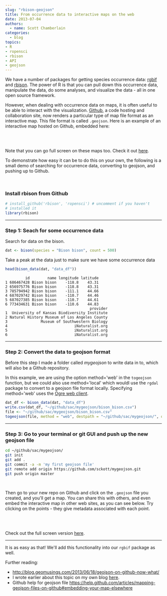 ```yaml
---
slug: "rbison-geojson"
title: From occurrence data to interactive maps on the web
date: 2013-07-04
authors:
  - name: Scott Chamberlain
categories:
  - blog
topics:
- R
- ropensci
- rbison
- API
- geojson
---
```


We have a number of packages for getting species occurrence data: [rgbif][rgbif] and [rbison][rbison]. The power of R is that you can pull down this occurrence data, manipulate the data, do some analyses, and visualize the data - all in one open source framework.

However, when dealing with occurrence data on maps, it is often useful to be able to interact with the visualization. [Github][github], a code hosting and collaboration site, now renders a particular type of map file format as an interactive map. This file format is called `.geojson`. Here is an example of an interactive map hosted on Github, embedded here:

<br>

<script src="https://embed.github.com/view/geojson/geobabbler/geodata/master/geojson/leonardtown_bldgs.geojson"></script>

<br>

Note that you can go full screen on these maps too. Check it out [here](https://render.github.com/view/geojson?url=https://raw.github.com/geobabbler/geodata/master/geojson/leonardtown_bldgs.geojson).

To demonstrate how easy it can be to do this on your own, the following is a small demo of searching for occurrence data, converting to geojson, and pushing up to Github.

<br>

### Install rbison from Github

```r
# install_github('rbison', 'ropensci') # uncomment if you haven't
# installed it
library(rbison)
```


***************

### Step 1: Seach for some occurrence data

Search for data on the bison.


```r
dat <- bison(species = "Bison bison", count = 500)
```


Take a peak at the data just to make sure we have some occurrence data


```r
head(bison_data(dat, "data_df"))
```



```
         id        name longitude latitude
1 686467428 Bison bison    -118.8    43.31
2 656975776 Bison bison    -118.8    43.31
3 785794942 Bison bison    -111.1    44.66
4 687029742 Bison bison    -110.7    44.46
5 687027385 Bison bison    -110.7    44.61
6 773434631 Bison bison    -110.6    44.83
                                      provider
1  University of Kansas Biodiversity Institute
2 Natural History Museum of Los Angeles County
3               Museum of Southwestern Biology
4                              iNaturalist.org
5                              iNaturalist.org
6                              iNaturalist.org
```


***************

### Step 2: Convert the data to geojson format

Before this step I made a folder called *mygeojson* to write data in to, which will also be a Github repository.

In this example, we are using the option method='web' in the `togeojson` function, but we could also use method='local' which wouldl use the `rgdal` package to convert to a geojson file format locally. Specifying method='web' uses the [Ogre web client](http://ogre.adc4gis.com/).


```r
dat_df <- bison_data(dat, "data_df")
write.csv(dat_df, "~/github/sac/mygeojson/bison_bison.csv")
file <- "~/github/sac/mygeojson/bison_bison.csv"
togeojson(file, method = "web", destpath = "~/github/sac/mygeojson/", outfilename = "bison_bison")
```


***************

### Step 3: Go to your terminal or git GUI and push up the new geojson file

```bash
cd ~/github/sac/mygeojson/
git init
git add .
git commit -a -m 'my first geojson file'
git remote add origin https://github.com/sckott/mygeojson.git
git push origin master
```

<br>

Then go to your new repo on Github and click on the `.geojson` file you created, and you'll get a map. You can share this with others, and even embed the interactive map in other web sites, as you can see below. Try clicking on the points - they give metadata associated with each point.

<br>

<script src="https://embed.github.com/view/geojson/sckott/mygeojson/master/bison_bison.geojson"></script>

<br>

Check out the full screen version [here](https://render.github.com/view/geojson?url=https://raw.github.com/sckott/mygeojson/master/bison_bison.geojson).

***************

It is as easy as that! We'll add this functionality into our `rgbif` package as well.

Further reading:

+ http://blog.geomusings.com/2013/06/18/geojson-on-github-now-what/
+ I wrote earlier about this topic on my own blog [here](http://sckott.github.io/2013/06/geojson/).
+ Github help for geojson file https://help.github.com/articles/mapping-geojson-files-on-github#embedding-your-map-elsewhere

[rgbif]: https://github.com/ropensci/rgbif
[rbison]: https://github.com/ropensci/rbison
[github]: https://github.com/

